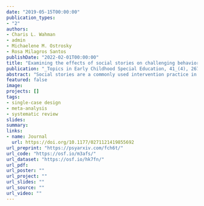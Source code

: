 ```yaml
---
date: "2019-05-15T00:00:00"
publication_types:
- "2"
authors:
- Charis L. Wahman
- admin
- Michaelene M. Ostrosky
- Rosa Milagros Santos
publishDate: "2022-02-01T00:00:00"
title: "Examining the effects of social stories on challenging behavior and prosocial skills in young children: A systematic review and meta-analysis"
publication: "_Topics in Early Childhood Special Education, 41_(4), 267-279"
abstract: "Social stories are a commonly used intervention practice in early childhood special education. Recent systematic reviews have documented the evidence-base for social stories, but findings are mixed. We examined the efficacy of social stories for young children (i.e., 3-5 years) with challenging behavior across 12 single-case studies, that included 30 participants. The What Works Clearinghouse standards for single case research design were used to evaluate the rigor of studies that included social stories as a primary intervention. For studies meeting standards, we synthesized findings on the efficacy of social stories using meta-analysis techniques and a recently developed parametric effect size measure, the log response ratio. Trends in participants’ response to treatment also were explored. Results indicate variability in rigor and efficacy for the use of social stories as an isolated intervention and in combination with other intervention approaches. Additional studies that investigate the efficacy of social stories as a primary intervention are warranted."
featured: false
image: 
projects: []
tags: 
- single-case design
- meta-analysis
- systematic review
slides: 
summary: 
links:
- name: Journal
  url: https://doi.org/10.1177/0271121419855692
url_preprint: "https://psyarxiv.com/fch6t/"
url_code: "https://osf.io/m3afs/"
url_dataset: "https://osf.io/hk7fn/"
url_pdf: 
url_poster: ""
url_project: ""
url_slides: ""
url_source: ""
url_video: ""
---
```

